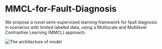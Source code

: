 # MMCL-for-Fault-Diagnosis
We propose a novel semi-supervised learning framework for fault diagnosis in scenarios with limited labeled data, using a Multiscale and Multilevel Contrastive Learning (MMCL) approach.


![The architecture of model](https://github.com/user-attachments/assets/a323e480-ebcf-4504-afa0-55fa3300ddde)
